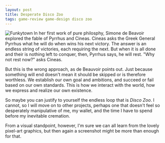 ```yaml
---
layout: post
title: Desperate Disco Zoo
tags: game-review game-design disco zoo
---
```


<img src="{{ site.baseurl }}/images/discozoo.png" title="Funkytown" class="img-thumbnail"></img>
In her first work of pure philosphy, Simone de Beavoir explored the fable of  Pyrrhus and Cineas.  Cineas asks the Greek General Pyrrhus what he will do when wins his next victory.  The answer is an endless string of victories, each requiring the next.  But when it is all done and their is nothing left to conquer, then, Pyrrhus says, he will rest.  "Why not rest now?" asks Cineas.

But this is the wrong approach, as de Beauvoir points out.  Just because something will end doesn't mean it should be skipped or is therefore worthless.  We establish our own goal and ambitions, and succeed or fail based on our own standards.  This is how we interact with the world, how we express and realize our own existence.

So maybe you can justify to yourself the endless loop that is *Disco Zoo*.  I cannot, so I will move on to other projects, perhaps one that doesn't feel so desperately manipulative of me, my wallet, and the time I have to spend before my inevitable cremation.

From a visual standpoint, however, I'm sure we can all learn from the lovely pixel-art graphics, but then again a screenshot might be more than enough for that.
